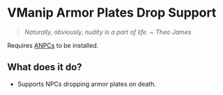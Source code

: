 # VManip Armor Plates Drop Support

> *Naturally, obviously, nudity is a part of life.*
> *~ Theo James*

Requires [ANPCs](https://steamcommunity.com/sharedfiles/filedetails/?id=3299336153) to be installed.

## What does it do?

* Supports NPCs dropping armor plates on death.

